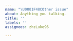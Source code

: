 ```yaml
---
name: "\U0001F48COther issue"
about: Anything you talking.
title: ''
labels: ''
assignees: zhzLuke96

---
```



